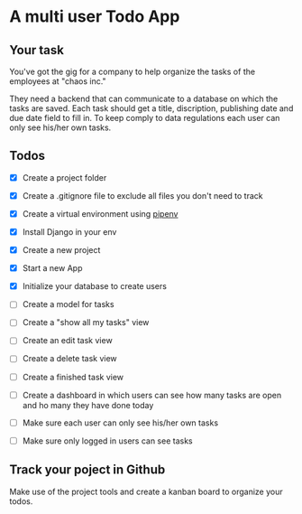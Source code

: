 # A multi user Todo App

## Your task
You've got the gig for a company to help organize the 
tasks of the employees at "chaos inc."

They need a backend that can communicate to a database on 
which the tasks are saved. Each task should get a title,
discription, publishing date and due date field to fill in. 
To keep comply to data regulations each user can only see his/her
own tasks.


## Todos

- [x] Create a project folder
- [x] Create a .gitignore file to exclude all files you don't need to track
- [x] Create a virtual environment using [pipenv](https://pypi.org/project/pipenv/) 
- [x] Install Django in your env
- [x] Create a new project
- [x] Start a new App
- [x] Initialize your database to create users
- [ ] Create a model for tasks
- [ ] Create a "show all my tasks" view
- [ ] Create an edit task view
- [ ] Create a delete task view
- [ ] Create a finished task view
- [ ] Create a dashboard in which users can see how many tasks are open and ho many they have done today
- [ ] Make sure each user can only see his/her own tasks
- [ ] Make sure only logged in users can see tasks


## Track your poject in Github 
Make use of the project tools and create a kanban board
to organize your todos. 
